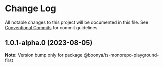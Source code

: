 # Change Log

All notable changes to this project will be documented in this file.
See [Conventional Commits](https://conventionalcommits.org) for commit guidelines.

## 1.0.1-alpha.0 (2023-08-05)

**Note:** Version bump only for package @boonya/ts-monorepo-playground-first
